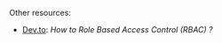 Other resources: 
* [Dev.to](https://dev.to/thearvindnarayan/how-to-role-based-access-control-rbac-2935): *How to Role Based Access Control (RBAC) ?*
